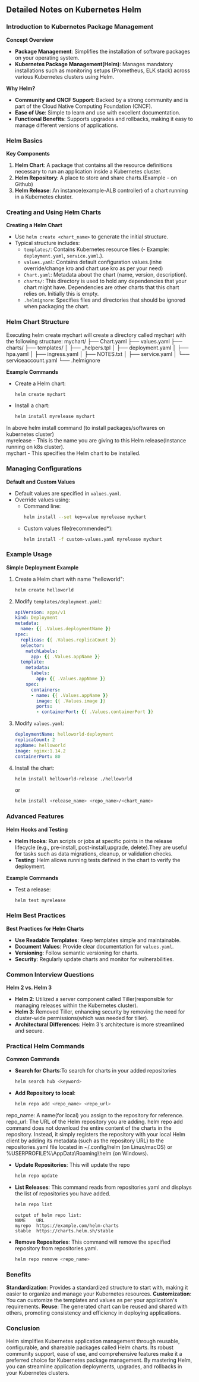 ## Detailed Notes on Kubernetes Helm

### Introduction to Kubernetes Package Management

**Concept Overview**
- **Package Management**: Simplifies the installation of software packages on your operating system.
- **Kubernetes Package Management(Helm)**: Manages mandatory installations such as monitoring setups (Prometheus, ELK stack) across various Kubernetes clusters using Helm.

**Why Helm?**
- **Community and CNCF Support**: Backed by a strong community and is part of the Cloud Native Computing Foundation (CNCF).
- **Ease of Use**: Simple to learn and use with excellent documentation.
- **Functional Benefits**: Supports upgrades and rollbacks, making it easy to manage different versions of applications.

### Helm Basics

**Key Components**
1. **Helm Chart**: A package that contains all the resource definitions necessary to run an application inside a Kubernetes cluster.
2. **Helm Repository**: A place to store and share charts.(Example - on Github)
3. **Helm Release**: An instance(example-ALB controller) of a chart running in a Kubernetes cluster.

### Creating and Using Helm Charts

**Creating a Helm Chart**
- Use `helm create <chart_name>` to generate the initial structure.
- Typical structure includes:
  - `templates/`: Contains Kubernetes resource files (- Example: `deployment.yaml`, `service.yaml`.).
  - `values.yaml`: Contains default configuration values.(inhe override/change kro and chart use kro as per your need)
  - `Chart.yaml`: Metadata about the chart (name, version, description).
  - `charts/`: This directory is used to hold any dependencies that your chart might have. Dependencies are other charts that this chart relies on. Initially this is empty.
  - `.helmignore`: Specifies files and  directories that should be ignored when packaging the chart.

### Helm Chart Structure
Executing helm create mychart will create a directory called mychart with the following structure:
  mychart/
  ├── Chart.yaml
  ├── values.yaml
  ├── charts/
  ├── templates/
  │   ├── _helpers.tpl
  │   ├── deployment.yaml
  │   ├── hpa.yaml
  │   ├── ingress.yaml
  │   ├── NOTES.txt
  │   ├── service.yaml
  │   └── serviceaccount.yaml
  └── .helmignore


**Example Commands**
- Create a Helm chart:
  ```sh
  helm create mychart
  ```
- Install a chart:
  ```sh
  helm install myrelease mychart
  ```

In above helm install command (to install packages/softwares on kubernetes cluster) <br/>
myrelease - This is the name you are giving to this Helm release(Instance running on k8s cluster). <br/>
mychart - This specifies the Helm chart to be installed. <br/>


### Managing Configurations

**Default and Custom Values**
- Default values are specified in `values.yaml`.
- Override values using:
  - Command line:
    ```sh
    helm install --set key=value myrelease mychart
    ```
  - Custom values file(recommended*):
    ```sh
    helm install -f custom-values.yaml myrelease mychart
    ```

### Example Usage

**Simple Deployment Example**
1. Create a Helm chart with name "helloworld":
   ```sh
   helm create helloworld
   ```
2. Modify `templates/deployment.yaml`:
   ```yaml
   apiVersion: apps/v1
   kind: Deployment
   metadata:
     name: {{ .Values.deploymentName }}
   spec:
     replicas: {{ .Values.replicaCount }}
     selector:
       matchLabels:
         app: {{ .Values.appName }}
     template:
       metadata:
         labels:
           app: {{ .Values.appName }}
       spec:
         containers:
         - name: {{ .Values.appName }}
           image: {{ .Values.image }}
           ports:
           - containerPort: {{ .Values.containerPort }}
   ```
3. Modify `values.yaml`:
   ```yaml
   deploymentName: helloworld-deployment
   replicaCount: 2
   appName: helloworld
   image: nginx:1.14.2
   containerPort: 80
   ```
4. Install the chart:
   ```sh
   helm install helloworld-release ./helloworld
   ```
   or

   ```sh
   helm install <release_name> <repo_name>/<chart_name>
   ```
### Advanced Features

**Helm Hooks and Testing**
- **Helm Hooks**: Run scripts or jobs at specific points in the release lifecycle (e.g., pre-install, post-install,upgrade, delete).They are useful for tasks such as data migrations, cleanup, or validation checks.
- **Testing**: Helm allows running tests defined in the chart to verify the deployment.

**Example Commands**
- Test a release:
  ```sh
  helm test myrelease
  ```

### Helm Best Practices

**Best Practices for Helm Charts**
- **Use Readable Templates**: Keep templates simple and maintainable.
- **Document Values**: Provide clear documentation for `values.yaml`.
- **Versioning**: Follow semantic versioning for charts.
- **Security**: Regularly update charts and monitor for vulnerabilities.

### Common Interview Questions

**Helm 2 vs. Helm 3**
- **Helm 2**: Utilized a server component called Tiller(responsible for managing releases within the Kubernetes cluster).
- **Helm 3**: Removed Tiller, enhancing security by removing the need for cluster-wide permissions(which was needed for tiller).
- **Architectural Differences**: Helm 3's architecture is more streamlined and secure.

### Practical Helm Commands

**Common Commands**
- **Search for Charts**:To search for charts in your added repositories
  ```sh
  helm search hub <keyword>
  ```
- **Add Repository to local**:
  ```sh
  helm repo add <repo_name> <repo_url>
  ```

repo_name: A name(for local) you assign to the repository for reference.
repo_url: The URL of the Helm repository you are adding.
helm repo add command does not download the entire content of the charts in the repository. Instead, it simply registers the repository with your local Helm client by adding its metadata (such as the repository URL) to the repositories.yaml file located in ~/.config/helm (on Linux/macOS) or %USERPROFILE%\AppData\Roaming\helm (on Windows).

- **Update Repositories**: This will update the repo
  ```sh
  helm repo update 
  ```
- **List Releases**: This command reads from repositories.yaml and displays the list of repositories you have added.
  ```sh
  helm repo list
  ```
  ```
  output of helm repo list:
  NAME    URL
  myrepo  https://example.com/helm-charts
  stable  https://charts.helm.sh/stable
  ```

- **Remove Repositories**: This command will remove the specified repository from repositories.yaml.
  ```sh
  helm repo remove <repo_name>
  ```

### Benefits
**Standardization**: Provides a standardized structure to start with, making it easier to organize and manage your Kubernetes resources.
**Customization**: You can customize the templates and values as per your application's requirements.
**Reuse**: The generated chart can be reused and shared with others, promoting consistency and efficiency in deploying applications.

### Conclusion

Helm simplifies Kubernetes application management through reusable, configurable, and shareable packages called Helm charts. Its robust community support, ease of use, and comprehensive features make it a preferred choice for Kubernetes package management. By mastering Helm, you can streamline application deployments, upgrades, and rollbacks in your Kubernetes clusters.